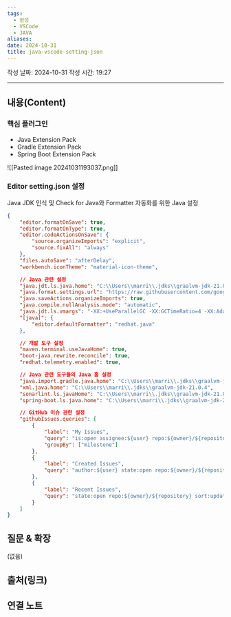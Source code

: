 ```yaml
---
tags:
  - 완성
  - VSCode
  - JAVA
aliases: 
date: 2024-10-31
title: java-vscode-setting-json
---
```

작성 날짜: 2024-10-31
작성 시간: 19:27


----
## 내용(Content)

### 핵심 플러그인

- Java Extension Pack
- Gradle Extension Pack
- Spring Boot Extension Pack

![[Pasted image 20241031193037.png]]

### Editor setting.json 설정

Java JDK 인식 및 Check for Java와 Formatter 자동화를 위한 Java 설정

```json
{
    "editor.formatOnSave": true,
    "editor.formatOnType": true,
    "editor.codeActionsOnSave": {
        "source.organizeImports": "explicit",
        "source.fixAll": "always"
    },
    "files.autoSave": "afterDelay",
    "workbench.iconTheme": "material-icon-theme",

    // Java 관련 설정
    "java.jdt.ls.java.home": "C:\\Users\\marri\\.jdks\\graalvm-jdk-21.0.4",
    "java.format.settings.url": "https://raw.githubusercontent.com/google/styleguide/gh-pages/eclipse-java-google-style.xml",
    "java.saveActions.organizeImports": true,
    "java.compile.nullAnalysis.mode": "automatic",
    "java.jdt.ls.vmargs": "-XX:+UseParallelGC -XX:GCTimeRatio=4 -XX:AdaptiveSizePolicyWeight=90 -Dsun.zip.disableMemoryMapping=true -Xmx1G -Xms100m",
    "[java]": {
        "editor.defaultFormatter": "redhat.java"
    },

    // 개발 도구 설정
    "maven.terminal.useJavaHome": true,
    "boot-java.rewrite.reconcile": true,
    "redhat.telemetry.enabled": true,

    // Java 관련 도구들의 Java 홈 설정
    "java.import.gradle.java.home": "C:\\Users\\marri\\.jdks\\graalvm-jdk-21.0.4",
    "xml.java.home": "C:\\Users\\marri\\.jdks\\graalvm-jdk-21.0.4",
    "sonarlint.ls.javaHome": "C:\\Users\\marri\\.jdks\\graalvm-jdk-21.0.4",
    "spring-boot.ls.java.home": "C:\\Users\\marri\\.jdks\\graalvm-jdk-21.0.4",

    // GitHub 이슈 관련 설정
    "githubIssues.queries": [
        {
            "label": "My Issues",
            "query": "is:open assignee:${user} repo:${owner}/${repository}",
            "groupBy": ["milestone"]
        },
        {
            "label": "Created Issues",
            "query": "author:${user} state:open repo:${owner}/${repository} sort:created-desc"
        },
        {
            "label": "Recent Issues",
            "query": "state:open repo:${owner}/${repository} sort:updated-desc"
        }
    ]
}
```


## 질문 & 확장

(없음)

## 출처(링크)


## 연결 노트










